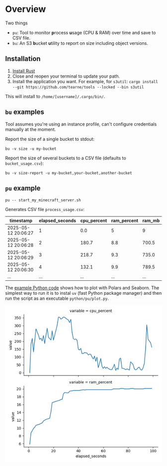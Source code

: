 # Overview

Two things
* `pu`: Tool to monitor **p**rocess **u**sage (CPU & RAM) over time and save to CSV file.
* `bu`: An S3 **b**ucket **u**tility to report on size including object versions.

## Installation

1. [Install Rust](https://rustup.rs/)
1. Close and reopen your terminal to update your path.
1. Install the application you want.  For example, for `s3util`: `cargo install --git https://github.com/tearne/tools --locked --bin s3util`

This will install to `/home/[username]/.cargo/bin/`.

## `bu` examples
Tool assumes you're using an instance profile, can't configure credentials manually at the moment.

Report the size of a single bucket to stdout:
```
bu -v size -u my-bucket
```

Report the size of several buckets to a CSV file (defaults to `bucket_usage.csv`):
```
bu -v size-report -u my-bucket,your-bucket,another-bucket
```

## `pu` example
```
pu -- start_my_minecraft_server.sh
```
Generates CSV file `process_usage.csv`:

|timestamp|elapsed_seconds|cpu_percent|ram_percent|ram_mb|
|-|-|-|-|-|
|2025-05-12 20:06:27|1|0.0|5|9|470.5|
|2025-05-12 20:06:28|2|180.7|8.8|700.5|
|2025-05-12 20:06:29|3|218.7|9.3|735.0|
|2025-05-12 20:06:30|4|132.1|9.9|789.5|
|...|...|...|...|...|

The [example Python code](./python/pu/plot.py) shows how to plot with Polars and Seaborn.  The simplest way to run it is to instal `uv` (fast Python package manager) and then run the script as an executable `python/pu/plot.py`.

![graph](./python/pu/seaborn_plot.png)
